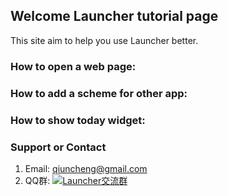 ## Welcome Launcher tutorial page
This site aim to help you use Launcher better.
### How to open a web page:

### How to add a scheme for other app:

### How to show today widget:


### Support or Contact
1. Email: [qiuncheng@gmail.com](mailto://qiuncheng@gmail.com)
2. QQ群: <a target="_blank" href="https://shang.qq.com/wpa/qunwpa?idkey=87081b4e2ea8cb1b5443bbfe180b736250b1b886f340d507e8705e928f29f768"><img border="0" src="https://pub.idqqimg.com/wpa/images/group.png" alt="Launcher交流群" title="Launcher交流群"></a>

